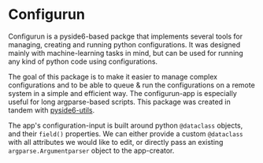 # Configurun
Configurun is a pyside6-based packge that implements several tools for managing, creating and running python configurations. 
It was designed mainly with machine-learning tasks in mind, but can be used for running any kind of python code using configurations.

The goal of this package is to make it easier to manage complex configurations and to be able to queue & run the configurations on a remote system in a simple and efficient way.
The configurun-app is especially useful for long argparse-based scripts. This package was created in tandem with [pyside6-utils](https://github.com/Woutah/pyside6-utils/).


The app's configuration-input is built around python `@dataclass` objects, and their `field()` properties. We can either provide a custom `@dataclass` with all attributes we would like to edit, or directly pass an existing `argparse.Argumentparser` object to the app-creator. 

